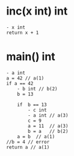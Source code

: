 # inc(x int) int
    - x int
    return x + 1

# main() int
    - a int
    a = 42 // a(1)
    if a == 42
        - b int // b(2)
        b = 13

        if  b == 13
            - c int
            - a int // a(3)
            c = 9
            a = 11  // a(3)
            b = a   // b(2)
        a = b  // a(1)
    //b = 4 // error
    return a // a(1)

